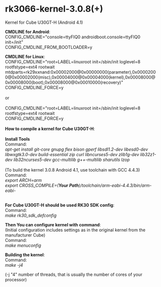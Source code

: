 # rk3066-kernel-3.0.8(+)
Kernel for Cube U30GT-H (Android 4.1)

<strong>CMDLINE for Android</strong>:<br>
CONFIG_CMDLINE="console=ttyFIQ0 androidboot.console=ttyFIQ0 init=/init"<br>
CONFIG_CMDLINE_FROM_BOOTLOADER=y

<strong>CMDLINE for Linux</strong>:<br>
CONFIG_CMDLINE="root=LABEL=linuxroot init=/sbin/init loglevel=8 rootfstype=ext4 rootwait mtdparts=rk29xxnand:0x00002000@0x00000000(parameter),0x00002000@0x00002000(misc),0x00004000@0x00004000(kernel),0x00008000@0x00008000(boot),0x00008000@0x00010000(recovery)"<br>
CONFIG_CMDLINE_FORCE=y<br>
<br>or<br><br>
CONFIG_CMDLINE="root=LABEL=linuxroot init=/sbin/init loglevel=8 rootfstype=ext4 rootwait<br>
CONFIG_CMDLINE_FORCE=y<br>
<br>
<strong>How to compile a kernel for Cube U30GT-H</strong>:<br>
<br>
<strong>Install Tools</strong><br>
Command:<br>
<i>apt-get install git-core gnupg flex bison gperf libsdl1.2-dev libesd0-dev libwxgtk3.0-dev build-essential zip curl libncurses5-dev zlib1g-dev lib32z1-dev lib32ncurses5-dev gcc-multilib g++-multilib sharutils lzop</i><br><br>
(To build the kernel 3.0.8 Android 4.1, use toolchain with GCC 4.4.3)<br>
Command:<br>
<i>export ARCH=arm</i><br>
<i>export CROSS_COMPILE=(<strong>Your Path</strong>)/toolchain/arm-eabi-4.4.3/bin/arm-eabi-</i><br><br>

<strong>For Cube U30GT-H should be used RK30 SDK config</strong>:<br>
Command:<br>
<i>make rk30_sdk_defconfig</i>

<strong>Then You can configure kernel with command</strong>:<br>
(Initial configuration includes settings as in the original kernel from the manufacturer Cube)<br>
Command:<br>
<i>make menuconfig</i><br>

<strong>Building the kernel</strong>:<br>
Command:<br>
<i>make -j4</i>

(-j "4" number of threads, that is usually the number of cores of your processor)
